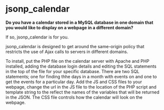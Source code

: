# jsonp_calendar

__Do you have a calendar stored in a MySQL database in one domain that you would
like to display on a webpage in a different domain?__

If so, jsonp_calendar is for you.

jsonp_calendar is designed to get around the same-origin policy that restricts
the use of Ajax calls to servers in different domains.

To install, put the PHP file on the calendar server with Apache and PHP
installed, adding the database login details and editing the SQL statements in
the top of the file for your specific database. There are two SQL statements;
one for finding thhe days in a month with events on and one to get the events
for a particular day. Add the JS and CSS files to your webpage, change the url
in the JS file to the location of the PHP script and template string to the
reflect the names of the variables that will be returned in the JSON. The CSS
file controls how the calendar will look on the webpage.
